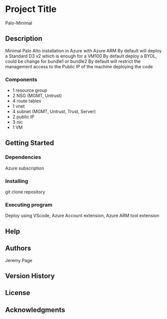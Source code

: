 # Project Title

Palo-Minimal

## Description

Minimal Palo Alto installation in Azure with Azure ARM
By default will deploy a Standard D3 v2 which is enough for a VM100
By default deploy a BYOL, could be change for bundle1 or bundle2
By default will restrict the management access to the Public IP of the machine deploying the code

### Components
- 1 resource group
- 2 NSG (MGMT, Untrust)
- 4 route tables
- 1 vnet
- 4 subnet (MGMT, Untrust, Trust, Server)
- 2 public IP
- 3 nic
- 1 VM

## Getting Started

### Dependencies

Azure subscription

### Installing

git clone repository

### Executing program

Deploy using VScode, Azure Account extension, Azure ARM tool extension

## Help


## Authors

Jeremy Page

## Version History

## License

## Acknowledgments
